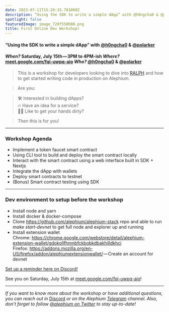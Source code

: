 ```yaml
---
date: 2023-07-11T15:29:33.781000Z
description: “Using the SDK to write a simple dApp” with @h0ngcha0 & @polarker
spotlight: false
featuredImage: image_720f550b88.png
title: First Online Dev Workshop!
---
```


#### “Using the SDK to write a simple dApp” with <a href="https://github.com/h0ngcha0" data-href="https://github.com/h0ngcha0">@h0ngcha0</a> & <a href="https://github.com/polarker" data-href="https://github.com/polarker">@polarker</a>

#### _When?_ Saturday, July 15th — 3PM to 4PM-ish _Where?_ <a href="http://meet.google.com/fqi-uwpq-aio" data-href="http://meet.google.com/fqi-uwpq-aio">meet.google.com/fqi-uwpq-aio</a> _Who?_ <a href="https://github.com/h0ngcha0" data-href="https://github.com/h0ngcha0">@h0ngcha0</a> & <a href="https://github.com/polarker" data-href="https://github.com/polarker">@polarker</a>

> This is a workshop for developers looking to dive into <a href="https://docs.alephium.org/ralph/getting-started/" data-href="https://docs.alephium.org/ralph/getting-started/">RALPH</a> and how to get started writing code in production on Alephium.

> Are you:

> 🛠️ Interested in building dApps?  
> 🔥 Have an idea for a service?  
> 👨‍💻 Like to get your hands dirty?

> Then this is for you!

---

### Workshop Agenda

- Implement a token faucet smart contract
- Using CLI tool to build and deploy the smart contract locally
- Interact with the smart contract using a web interface built in SDK + Nextjs
- Integrate the dApp with wallets
- Deploy smart contracts to testnet
- (Bonus) Smart contract testing using SDK

---

### Dev environment to setup before the workshop

- Install node and yarn
- Install docker & docker-compose
- Clone <a href="https://github.com/alephium/alephium-stack" data-href="https://github.com/alephium/alephium-stack">https://github.com/alephium/alephium-stack</a> repo and able to run _make start-devnet_ to get full node and explorer up and running
- <span id="43d0">Install extension wallet  
  Chrome: <a href="https://chrome.google.com/webstore/detail/alephium-extension-wallet/gdokollfhmnbfckbobkdbakhilldkhcj" data-href="https://chrome.google.com/webstore/detail/alephium-extension-wallet/gdokollfhmnbfckbobkdbakhilldkhcj" rel="nofollow noopener">https://chrome.google.com/webstore/detail/alephium-extension-wallet/gdokollfhmnbfckbobkdbakhilldkhcj</a>  
  Firefox: <a href="https://addons.mozilla.org/en-US/firefox/addon/alephiumextensionwallet/" data-href="https://addons.mozilla.org/en-US/firefox/addon/alephiumextensionwallet/" rel="nofollow noopener">https://addons.mozilla.org/en-US/firefox/addon/alephiumextensionwallet/</a> — Create an account for devnet</span>

<a href="https://discord.gg/eccjKX5g?event=1128346091822264413" data-href="https://discord.gg/eccjKX5g?event=1128346091822264413">Set up a reminder here on Discord!</a>

See you on Saturday, July 15th at <a href="http://meet.google.com/fqi-uwpq-aio" data-href="http://meet.google.com/fqi-uwpq-aio">meet.google.com/fqi-uwpq-aio</a>!

---

_If you want to know more about the workshop or have additional questions, you can reach out in_ [Discord](/discord) _or on the Alephium_ <a href="https://t.me/alephiumgroup" data-href="https://t.me/alephiumgroup"><em>Telegram</em></a> _channel. Also, don’t forget to follow_ <a href="https://twitter.com/alephium" data-href="https://twitter.com/alephium"><em>@alephium on Twitter</em></a> _to stay up-to-date!_

